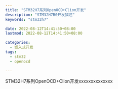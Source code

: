 ```yaml
---
title: "STM32H7系列OpenOCD+Clion开发"
description: "STM32H7B0开发描述"
keywords: "stm32h7"

date: 2022-08-12T14:41:50+08:00
lastmod: 2022-08-12T14:41:50+08:00

categories:
  - 嵌入式开发
tags:
  - stm32
  - openocd

---
```


STM32H7系列OpenOCD+Clion开发xxxxxxxxxxxxxx